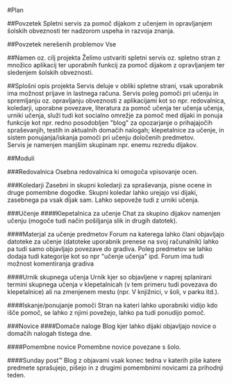 #Plan

##Povzetek
Spletni servis za pomoč dijakom z učenjem in opravljanjem šolskih obveznosti ter nadzorom uspeha in razvoja znanja.

##Povzetek nerešenih problemov
Vse

##Namen oz. cilj projekta
Želimo ustvariti spletni servis oz. spletno stran z množico aplikacij ter uporabnih funkcij za pomoč dijakom z opravljanjem ter sledenjem šolskih obveznosti.

##Splošni opis projekta
Servis deluje v obliki spletne strani, vsak uporabnik ima možnost prijave in lastnega računa. Servis poleg pomoči pri učenju in spremljanju oz. opravljanju obveznosti z aplikacijami kot so npr. redovalnica, koledarji, uporabne povezave, literatura za pomoč učenja ter učenja učenja, urniki učenja, služi tudi kot socialno omrežje za pomoč med dijaki in ponuja funkcije kot npr. redno posodobljen "blog" za opozarjanje o prihajajočih spraševanjih, testih in aktualnih domačih nalogah; klepetalnice za učenje, in sistem ponujanja/iskanja pomoči pri učenju določenih predmetov.  
Servis je namenjen manjšim skupinam npr. enemu rezredu dijakov. 

##Moduli

###Redovalnica
Osebna redovalnica ki omogoča vpisovanje ocen.

###Koledarji
Zasebni in skupni koledarji za spraševanja, pisne ocene in druge pomembne dogodke. Skupni koledar lahko urejajo vsi dijaki, zasebnega pa vsak dijak sam. Lahko sepoveže tudi z urniki učenja.

###Učenje
####Klepetalnica za učenje
Chat za skupino dijakov namenjen učenju (mogoče tudi način pošiljanja slik in drugih datotek).

####Materjal za učenje predmetov
Forum na katerega lahko člani objavljajo datoteke za učenje (datoteke uporabnik prenese na svoj računalnik) lahko pa tudi samo objavljajo povezave do gradiva. Poleg predmetov se lahko dodaja tudi kategorije kot so npr "učenje učenja" ipd. Forum ima tudi možnost komentiranja gradiva

####Urnik skupnega učenja
Urnik kjer so objavljene v naprej splanirani termini skupnega učenja v klepetalnicah (v tem primeru tudi povezava do klepetalnice) ali na zmenjenem mestu (npr. V knjižnici, v šoli, v parku itd.).

####Iskanje/ponujanje pomoči
Stran na kateri lahko uporabniki vidijo kdo išče pomoč, se lahko z njimi povežejo, lahko pa tudi ponudijo pomoč.

###Novice
####Domače naloge
Blog kjer lahko dijaki objavljajo novice o domačih nalogah tistega dne.

####Pomembne novice
Pomembne novice povezane s šolo.

####Sunday post™
Blog z objavami vsak konec tedna v katerih piše katere predmete sprašujejo, pišejo in z drugimi pomembnimi novicami za prihodnji teden.